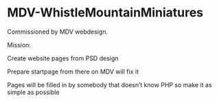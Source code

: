 # MDV-WhistleMountainMiniatures
Commissioned by MDV webdesign.

Mission: 

Create website pages from PSD design 

Prepare startpage from there on MDV will fix it

Pages will be filled in by somebody that doesn’t know PHP so make it as simple as possible
